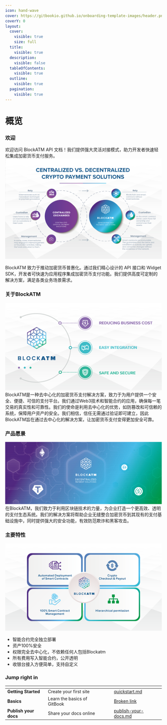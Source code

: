 ```yaml
---
icon: hand-wave
cover: https://gitbookio.github.io/onboarding-template-images/header.png
coverY: 0
layout:
  cover:
    visible: true
    size: full
  title:
    visible: true
  description:
    visible: false
  tableOfContents:
    visible: true
  outline:
    visible: true
  pagination:
    visible: true
---
```


# 概览

### 欢迎

欢迎访问 BlockATM API 文档！我们提供强大灵活对接模式，助力开发者快速轻松集成加密货币支付服务。
![img_3.png](img_3.png)


BlockATM 致力于推动加密货币普惠化。通过我们精心设计的 API 接口和 Widget SDK，开发者可快速为应用程序集成加密货币支付功能。我们提供高度可定制的解决方案，满足各类业务场景需求。


### 关于BlockATM
![img_2.png](img_2.png)
BlockATM是一种去中心化的加密货币支付解决方案，致力于为用户提供一个安全、便捷、可信的支付平台。我们通过Web3技术和智能合约的应用，确保每一笔交易的真实性和可靠性。我们的使命是利用去中心化的优势，如防篡改和可信赖的系统，保障用户资产的安全。我们相信，信任无需通过验证即可建立，因此BlockATM旨在通过去中心化的解决方案，让加密货币支付变得更加安全可靠。

### 产品愿景
![img.png](img.png)
在BlockATM，我们致力于利用区块链技术的力量，为企业打造一个更高效、透明的支付生态系统。我们的解决方案将帮助企业无缝整合加密货币到其现有的支付基础设施中，同时提供强大的安全功能，有效防范欺诈和黑客攻击。


### 主要特性
![img_1.png](img_1.png)

- 智能合约完全独立部署
- 资产100%安全
- 权限完全去中心化，不依赖任何人包括Blockatm
- 所有费用写入智能合约，公开透明
- 收银台接入方便简单，支持自定义



### Jump right in

<table data-view="cards"><thead><tr><th></th><th></th><th data-hidden data-card-cover data-type="files"></th><th data-hidden></th><th data-hidden data-card-target data-type="content-ref"></th></tr></thead><tbody><tr><td><strong>Getting Started</strong></td><td>Create your first site</td><td></td><td></td><td><a href="getting-started/quickstart.md">quickstart.md</a></td></tr><tr><td><strong>Basics</strong></td><td>Learn the basics of GitBook</td><td></td><td></td><td><a href="broken-reference">Broken link</a></td></tr><tr><td><strong>Publish your docs</strong></td><td>Share your docs online</td><td></td><td></td><td><a href="getting-started/publish-your-docs.md">publish-your-docs.md</a></td></tr></tbody></table>
